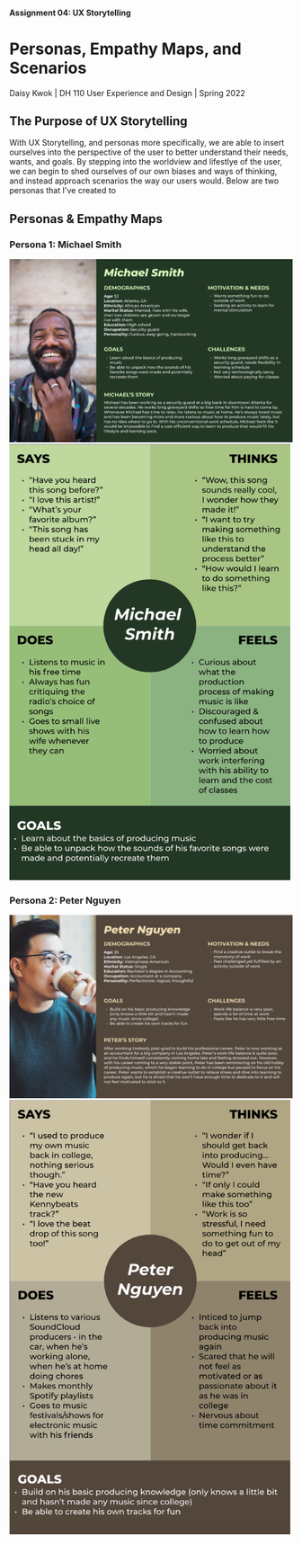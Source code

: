 #### Assignment 04: UX Storytelling
# Personas, Empathy Maps, and Scenarios
Daisy Kwok | DH 110 User Experience and Design | Spring 2022

## The Purpose of UX Storytelling
With UX Storytelling, and personas more specifically, we are able to insert ourselves into the perspective of the user to better understand their needs, wants, and goals. By stepping into the worldview and lifestlye of the user, we can begin to shed ourselves of our own biases and ways of thinking, and instead approach scenarios the way our users would. Below are two personas that I've created to

## Personas & Empathy Maps
### Persona 1: Michael Smith
<img src="persona1.png" alt="drawing" width="900"/>
<img src="emap1.png" alt="drawing" width="500"/>

### Persona 2: Peter Nguyen
<img src="persona2.png" alt="drawing" width="900"/>
<img src="emap2.png" alt="drawing" width="500"/>

## 

